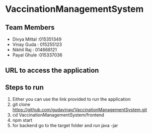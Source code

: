 # VaccinationManagementSystem
## Team Members

- Divya Mittal :015351349
- Vinay Guda : 015255123
- Nikhil Raj : 014668121
- Payal Ghule :015337036

## URL to access the application

## Steps to run
1. Either you can use the link provided to run the application
2. git clone https://github.com/gudavinay/VaccinationManagementSystem.git
3. cd VaccinationManagementSystem/frontend
4. npm start
5. for backend go to the target folder and run java -jar <target path>


